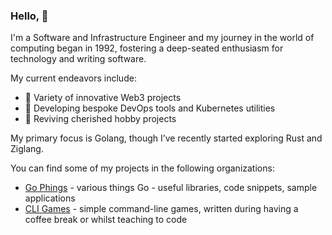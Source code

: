 ### Hello, 👋

I'm a Software and Infrastructure Engineer and my journey in the world of computing began in 1992, fostering a deep-seated enthusiasm for technology and writing software. 

My current endeavors include:
- 🔭 Variety of innovative Web3 projects
- 🌱 Developing bespoke DevOps tools and Kubernetes utilities
- 👯 Reviving cherished hobby projects

My primary focus is Golang, though I’ve recently started exploring Rust and Ziglang.

You can find some of my projects in the following organizations:

* [Go Phings](https://github.com/go-phings) - various things Go - useful libraries, code snippets, sample applications
* [CLI Games](https://github.com/cli-games) - simple command-line games, written during having a coffee break or whilst teaching to code
